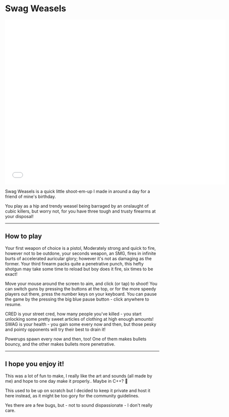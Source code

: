 # Swag Weasels
<div style="left:calc(50vw - 360); width:100vw; position:absolute;">
<iframe src="/pages/swag-weaselz/packaged" allowtransparency="true" width="720" height="540" frameborder="0" scrolling="no" allowfullscreen></iframe>
</div>
<div style="height:540"></div> <!-- Compensation-->

Swag Weasels is a quick little shoot-em-up I made in around a day for a friend of mine's birthday.

You play as a hip and trendy weasel being barraged by an onslaught of cubic killers, but worry not, for you have three tough and trusty firearms at your disposal!

---

## How to play
Your first weapon of choice is a pistol, Moderately strong and quick to fire, however not to be outdone, your seconds weapon, an SMG, fires in infinite burts of accelerated auricular glory; however it's not as damaging as the former. Your third firearm packs quite a penetrative punch, this hefty shotgun may take some time to reload but boy does it fire, six times to be exact!

Move your mouse around the screen to aim, and click (or tap) to shoot! You can switch guns by pressing the buttons at the top, or for the more speedy players out there, press the number keys on your keyboard. You can pause the game by the pressing the big blue pause button - click anywhere to resume.

<span class="rainbow">CRED</span> is your street cred, how many people you've killed - you start unlocking some pretty sweet articles of clothing at high enough amounts! <span class="rainbow">SWAG</span> is your health - you gain some every now and then, but those pesky and pointy opponents will try their best to drain it!

Powerups spawn every now and then, too! One of them makes bullets bouncy, and the other makes bullets more penetrative.

---

## I hope you enjoy it!
This was a lot of fun to make, I really like the art and sounds (all made by me) and hope to one day make it properly.. Maybe in C++? 🤔

This used to be up on scratch but I decided to keep it private and host it here instead, as it might be too gory for the community guidelines.

Yes there are a few bugs, but - not to sound dispassionate - I don't really care.